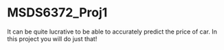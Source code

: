 # MSDS6372_Proj1
It can be quite lucrative to be able to accurately predict the price of car. In this project you will do just that!  
